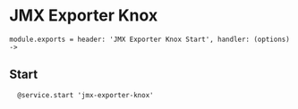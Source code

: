 
# JMX Exporter Knox

    module.exports = header: 'JMX Exporter Knox Start', handler: (options) ->

## Start

      @service.start 'jmx-exporter-knox'

